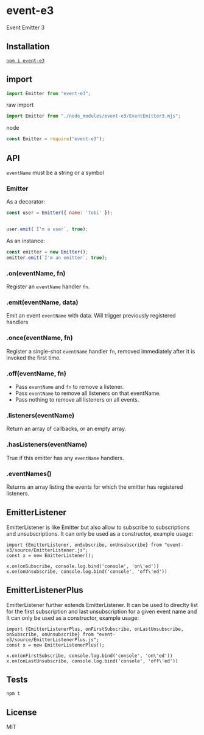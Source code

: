 # event-e3

Event Emitter 3

## Installation

[`npm i event-e3`](https://www.npmjs.com/package/event-e3)

## import

```js
import Emitter from "event-e3";
```

raw import

```js
import Emitter from "./node_modules/event-e3/EventEmitter3.mjs";
```

node

```js
const Emitter = require("event-e3");
```

## API

`eventName` must be a string or a symbol

### Emitter

As a decorator:

```js
const user = Emitter({ name: 'tobi' });


user.emit(`I'm a user`, true);
```

  As an instance:

```js
const emitter = new Emitter();
emitter.emit(`I'm an emitter`, true);
```


### .on(eventName, fn)

  Register an `eventName` handler `fn`.

### .emit(eventName, data)

 Emit an event `eventName` with data. Will trigger previously registered handlers

### .once(eventName, fn)

  Register a single-shot `eventName` handler `fn`,
  removed immediately after it is invoked the
  first time.

### .off(eventName, fn)

  * Pass `eventName` and `fn` to remove a listener.
  * Pass `eventName` to remove all listeners on that eventName.
  * Pass nothing to remove all listeners on all events.

### .listeners(eventName)

  Return an array of callbacks, or an empty array.

### .hasListeners(eventName)

  True if this emitter has any `eventName` handlers.

### .eventNames()

  Returns an array listing the events for which the emitter has registered listeners.


## EmitterListener

EmitterListener is like Emitter but also allow to subscribe to subscriptions and unsubscriptions. It can only be used as a constructor, example usage:

```
import {EmitterListener, onSubscribe, onUnsubscribe} from "event-e3/source/EmitterListener.js";
const x = new EmitterListener(); 

x.on(onSubscribe, console.log.bind('console', 'on\'ed'))
x.on(onUnsubscribe, console.log.bind('console', 'off\'ed')) 
```


## EmitterListenerPlus

EmitterListener further extends EmitterListener. It can be used to direclty list for the first subscription and last unsubscription for a given event name and  It can only be used as a constructor, example usage:

```
import {EmitterListenerPlus, onFirstSubscribe, onLastUnsubscribe, onSubscribe, onUnsubscribe} from "event-e3/source/EmitterListenerPlus.js";
const x = new EmitterListenerPlus(); 

x.on(onFirstSubscribe, console.log.bind('console', 'on\'ed'))
x.on(onLastUnsubscribe, console.log.bind('console', 'off\'ed')) 
```

## Tests

`npm t`

## License

MIT
